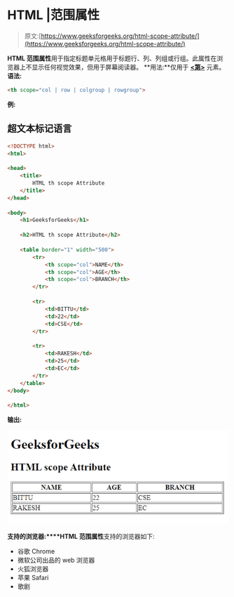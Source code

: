 # HTML |范围属性

> 原文:[https://www.geeksforgeeks.org/html-scope-attribute/](https://www.geeksforgeeks.org/html-scope-attribute/)

**HTML 范围属性**用于指定标题单元格用于标题行、列、列组或行组。此属性在浏览器上不显示任何视觉效果，但用于屏幕阅读器。
**用法:**仅用于 [**<第>**](https://www.geeksforgeeks.org/html-th-scope-attribute/?ref=r) 元素。
**语法:**

```html
<th scope="col | row | colgroup | rowgroup">
```

**例:**

## 超文本标记语言

```html
<!DOCTYPE html>
<html>

<head>
    <title>
        HTML th scope Attribute
    </title>
</head>

<body>
    <h1>GeeksforGeeks</h1>

    <h2>HTML th scope Attribute</h2>

    <table border="1" width="500">
        <tr>
            <th scope="col">NAME</th>
            <th scope="col">AGE</th>
            <th scope="col">BRANCH</th>
        </tr>

        <tr>
            <td>BITTU</td>
            <td>22</td>
            <td>CSE</td>
        </tr>

        <tr>
            <td>RAKESH</td>
            <td>25</td>
            <td>EC</td>
        </tr>
    </table>
</body>

</html>
```

**输出:**

![](img/0caac9159eb3d7e5eef3759172853c7b.png)

**支持的浏览器:****HTML 范围属性**支持的浏览器如下:

*   谷歌 Chrome
*   微软公司出品的 web 浏览器
*   火狐浏览器
*   苹果 Safari
*   歌剧